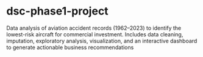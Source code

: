 # dsc-phase1-project
Data analysis of aviation accident records (1962–2023) to identify the lowest-risk aircraft for commercial investment. Includes data cleaning, imputation, exploratory analysis, visualization, and an interactive dashboard to generate actionable business recommendations
